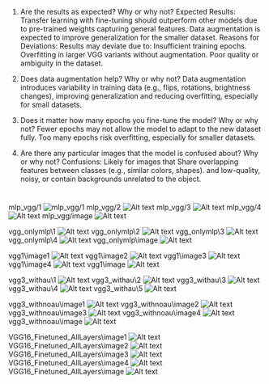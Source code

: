 1. Are the results as expected? Why or why not?
Expected Results: Transfer learning with fine-tuning should outperform other models due to pre-trained weights capturing general features. Data augmentation is expected to improve generalization for the smaller dataset.
Reasons for Deviations: Results may deviate due to:
Insufficient training epochs.
Overfitting in larger VGG variants without augmentation.
Poor quality or ambiguity in the dataset.

2. Does data augmentation help? Why or why not?
Data augmentation introduces variability in training data (e.g., flips, rotations, brightness changes), improving generalization and reducing overfitting, especially for small datasets.

3. Does it matter how many epochs you fine-tune the model? Why or why not?
Fewer epochs may not allow the model to adapt to the new dataset fully.
Too many epochs risk overfitting, especially for smaller datasets.

4. Are there any particular images that the model is confused about? Why or why not?
Confusions: Likely for images that Share overlapping features between classes (e.g., similar colors, shapes).
and  low-quality, noisy, or contain backgrounds unrelated to the object.


#
mlp_vgg/1
![mlp_vgg/1](images\images\mlp_vgg\1.png "mlp_vgg/1")
mlp_vgg/2
![Alt text](images\images\mlp_vgg\2.png "mlp_vgg/2")
mlp_vgg/3
![Alt text](images\images\mlp_vgg\3.png "mlp_vgg/3")
mlp_vgg/4
![Alt text](images\images\mlp_vgg\4.png "mlp_vgg/4")
mlp_vgg/image
![Alt text](images\images\mlp_vgg\image.png "mlp_vgg/image")

vgg_onlymlp\1
![Alt text](images\images\vgg_onlymlp\1.png "mlp_vgg/1")
vgg_onlymlp\2
![Alt text](images\images\vgg_onlymlp\2.png "mlp_vgg/1")
vgg_onlymlp\3
![Alt text](images\images\vgg_onlymlp\3.png "mlp_vgg/1")
vgg_onlymlp\4
![Alt text](images\images\vgg_onlymlp\4.png "mlp_vgg/1")
vgg_onlymlp\image
![Alt text](images\images\vgg_onlymlp\image.png "mlp_vgg/1")

vgg1\image1
![Alt text](images\images\vgg1\image1.png "mlp_vgg/1")
vgg1\image2
![Alt text](images\images\vgg1\image2.png "mlp_vgg/1")
vgg1\image3
![Alt text](images\images\vgg1\image3.png "mlp_vgg/1")
vgg1\image4
![Alt text](images\images\vgg1\image4.png "mlp_vgg/1")
vgg1\image
![Alt text](images\images\vgg1\image.png "mlp_vgg/1")

vgg3_withau\1
![Alt text](images\images\vgg3_withau\1.png "mlp_vgg/1")
vgg3_withau\2
![Alt text](images\images\vgg3_withau\2.png "mlp_vgg/1")
vgg3_withau\3
![Alt text](images\images\vgg3_withau\3.png "mlp_vgg/1")
vgg3_withau\4
![Alt text](images\images\vgg3_withau\4.png "mlp_vgg/1")
vgg3_withau\5
![Alt text](images\images\vgg3_withau\5.png "mlp_vgg/1")

vgg3_withnoau\image1
![Alt text](images\images\vgg3_withnoau\image1.png "mlp_vgg/1")
vgg3_withnoau\image2
![Alt text](images\images\vgg3_withnoau\image2.png "mlp_vgg/1")
vgg3_withnoau\image3
![Alt text](images\images\vgg3_withnoau\image3.png "mlp_vgg/1")
vgg3_withnoau\image4
![Alt text](images\images\vgg3_withnoau\image4.png "mlp_vgg/1")
vgg3_withnoau\image
![Alt text](images\images\vgg3_withnoau\image.png "mlp_vgg/1")

VGG16_Finetuned_AllLayers\image1
![Alt text](images\images\VGG16_Finetuned_AllLayers\image1.png "1")
VGG16_Finetuned_AllLayers\image2
![Alt text](images\images\VGG16_Finetuned_AllLayers\image2.png "1")
VGG16_Finetuned_AllLayers\image3
![Alt text](images\images\VGG16_Finetuned_AllLayers\image3.png "1")
VGG16_Finetuned_AllLayers\image4
![Alt text](images\images\VGG16_Finetuned_AllLayers\image4.png "1")
VGG16_Finetuned_AllLayers\image
![Alt text](images\images\VGG16_Finetuned_AllLayers\image.png "1")